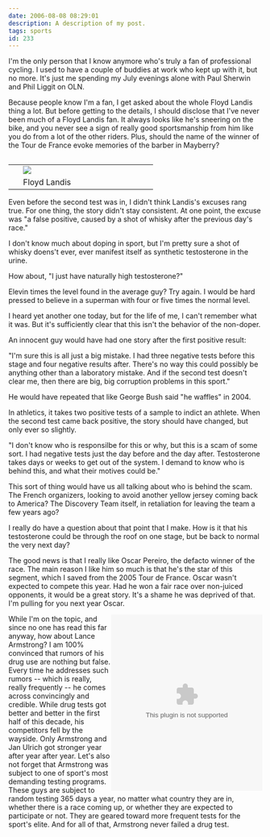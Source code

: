 ```yaml
---
date: 2006-08-08 08:29:01
description: A description of my post.
tags: sports
id: 233
---
```

I'm the only person that I know anymore who's truly a fan of professional cycling.  I used to have a couple of buddies at work who kept up with it, but no more.  It's just me spending my July evenings alone with Paul Sherwin and Phil Liggit on OLN.

Because people know I'm a fan, I get asked about the whole Floyd Landis thing a lot.  But before getting to the details, I should disclose that I've never been much of a Floyd Landis fan.  It always looks like he's sneering on the bike, and you never see a sign of really good sportsmanship from him like you do from a lot of the other riders.  Plus, should the name of the winner of the Tour de France evoke memories of the barber in Mayberry?
<!--more-->
<table cellpadding="2" align="right"><tr><td width="5" rowspan="2"><spacer type="block" width="5" height="1"></td><td width="250" ><img src="/img/landis.jpg"></td></tr><tr><td class="caption" width="250">Floyd Landis</td></tr></table>
Even before the second test was in, I didn't think Landis's excuses rang true.  For one thing, the story didn't stay consistent.  At one point, the excuse was "a false positive, caused by a shot of whisky after the previous day's race."

I don't know much about doping in sport, but I'm pretty sure a shot of whisky doens't ever, ever manifest itself as synthetic testosterone in the urine.

How about, "I just have naturally high testosterone?"

Elevin times the level found in the average guy?  Try again.  I would be hard pressed to believe in a superman with four or five times the normal level.

I heard yet another one today, but for the life of me, I can't remember what it was.  But it's sufficiently clear that this isn't the behavior of the non-doper.

An innocent guy would have had one story after the first positive result:

"I'm sure this is all just a big mistake. I had three negative tests before this stage and four negative results after.  There's no way this could possibly be anything other than a laboratory mistake.  And if the second test doesn't clear me, then there are big, big corruption problems in this sport."

He would have repeated that like George Bush said "he waffles" in 2004.

In athletics, it takes two positive tests of a sample to indict an athlete.  When the second test came back positive, the story should have changed, but only ever so slightly.

"I don't know who is responsilbe for this or why, but this is a scam of some sort.  I had negative tests just the day before and the day after.  Testosterone takes days or weeks to get out of the system.  I demand to know who is behind this, and what their motives could be."

This sort of thing would have us all talking about who is behind the scam.  The French organizers, looking to avoid another yellow jersey coming back to America?  The Discovery Team itself, in retaliation for leaving the team a few years ago?

I really do have a question about that point that I make.  How is it that his testosterone could be through the roof on one stage, but be back to normal the very next day?

The good news is that I really like Oscar Pereiro, the defacto winner of the race.  The main reason I like him so much is that he's the star of this segment, which I saved from the 2005 Tour de France.  Oscar wasn't expected to compete this year.  Had he won a fair race over non-juiced opponents, it would be a great story.  It's a shame he was deprived of that.  I'm pulling for you next year Oscar.

<EMBED  pluginspage="http://www.microsoft.com/windows/mediaplayer/download/default.asp" type="application/x-mplayer2" src="/vid/TourDeFrance-DropToValleyFloor.mpg" autostart="0" showcontrols="1"   height="350" border="1" align="right" /><noembed>You will just have to imagine the video.  Your browser doesn&#8217;t support this plugin.</noembed>

While I'm on the topic, and since no one has read this far anyway, how about Lance Armstrong?  I am 100% convinced that rumors of his drug use are nothing but false.  Every time he addresses such rumors -- which is really, really frequently -- he comes across convincingly and credible.  While drug tests got better and better in the first half of this decade, his competitors fell by the wayside.  Only Armstrong and Jan Ulrich got stronger year after year after year.  Let's also not forget that Armstrong was subject to one of sport's most demanding testing programs.  These guys are subject to random testing 365 days a year, no matter what country they are in, whether there is a race coming up, or whether they are expected to participate or not.  They are geared toward more frequent tests for the sport's elite.  And for all of that, Armstrong never failed a drug test.